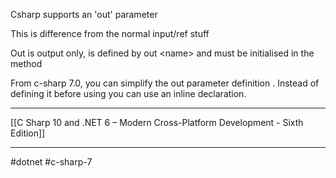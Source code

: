 Csharp supports an 'out' parameter

This is difference from the normal input/ref stuff

Out is output only, is defined by out \<name> and must be initialised in the method

From c-sharp 7.0, you can simplify the out parameter definition . Instead of defining it before using you can use an inline declaration.

---
[[C Sharp 10 and .NET 6 – Modern Cross-Platform Development - Sixth Edition]]

---
#dotnet #c-sharp-7